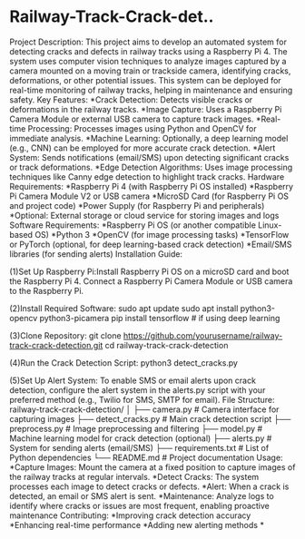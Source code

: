 # Railway-Track-Crack-det..
Project Description: This project aims to develop an automated system for detecting cracks and defects in railway tracks using a Raspberry Pi 4. The system uses computer vision techniques to analyze images captured by a camera mounted on a moving train or trackside camera, identifying cracks, deformations, or other potential issues. This system can be deployed for real-time monitoring of railway tracks, helping in maintenance and ensuring safety. Key Features: *Crack Detection: Detects visible cracks or deformations in the railway tracks. *Image Capture: Uses a Raspberry Pi Camera Module or external USB camera to capture track images. *Real-time Processing: Processes images using Python and OpenCV for immediate analysis. *Machine Learning: Optionally, a deep learning model (e.g., CNN) can be employed for more accurate crack detection. *Alert System: Sends notifications (email/SMS) upon detecting significant cracks or track deformations. *Edge Detection Algorithms: Uses image processing techniques like Canny edge detection to highlight track cracks. Hardware Requirements: *Raspberry Pi 4 (with Raspberry Pi OS installed) *Raspberry Pi Camera Module V2 or USB camera *MicroSD Card (for Raspberry Pi OS and project code) *Power Supply (for Raspberry Pi and peripherals) *Optional: External storage or cloud service for storing images and logs Software Requirements: *Raspberry Pi OS (or another compatible Linux-based OS) *Python 3 *OpenCV (for image processing tasks) *TensorFlow or PyTorch (optional, for deep learning-based crack detection) *Email/SMS libraries (for sending alerts) Installation Guide: 

(1)Set Up Raspberry Pi:Install Raspberry Pi OS on a microSD card and boot the Raspberry Pi 4. Connect a Raspberry Pi Camera Module or USB camera to the Raspberry Pi. 

(2)Install Required Software: sudo apt update sudo apt install python3-opencv python3-picamera pip install tensorflow # if using deep learning 

(3)Clone Repository: git clone https://github.com/yourusername/railway-track-crack-detection.git cd railway-track-crack-detection 

(4)Run the Crack Detection Script: python3 detect_cracks.py 

(5)Set Up Alert System: To enable SMS or email alerts upon crack detection, configure the alert system in the alerts.py script with your preferred method (e.g., Twilio for SMS, SMTP for email). File Structure: railway-track-crack-detection/ │ ├── camera.py # Camera interface for capturing images ├── detect_cracks.py # Main crack detection script ├── preprocess.py # Image preprocessing and filtering ├── model.py # Machine learning model for crack detection (optional) ├── alerts.py # System for sending alerts (email/SMS) ├── requirements.txt # List of Python dependencies └── README.md # Project documentation Usage: *Capture Images: Mount the camera at a fixed position to capture images of the railway tracks at regular intervals. *Detect Cracks: The system processes each image to detect cracks or defects. *Alert: When a crack is detected, an email or SMS alert is sent. *Maintenance: Analyze logs to identify where cracks or issues are most frequent, enabling proactive maintenance Contributing: *Improving crack detection accuracy *Enhancing real-time performance *Adding new alerting methods *

